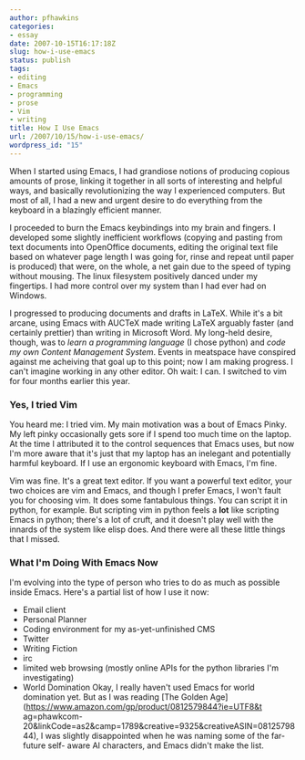 ```yaml
---
author: pfhawkins
categories:
- essay
date: 2007-10-15T16:17:18Z
slug: how-i-use-emacs
status: publish
tags:
- editing
- Emacs
- programming
- prose
- Vim
- writing
title: How I Use Emacs
url: /2007/10/15/how-i-use-emacs/
wordpress_id: "15"
---
```


When I started using Emacs, I had grandiose notions of producing copious
amounts of prose, linking it together in all sorts of interesting and helpful
ways, and basically revolutionizing the way I experienced computers. But most
of all, I had a new and urgent desire to do everything from the keyboard in a
blazingly efficient manner.

I proceeded to burn the Emacs keybindings into my brain and fingers. I
developed some slightly inefficient workflows (copying and pasting from text
documents into OpenOffice documents, editing the original text file based on
whatever page length I was going for, rinse and repeat until paper is
produced) that were, on the whole, a net gain due to the speed of typing
without mousing. The linux filesystem positively danced under my fingertips. I
had more control over my system than I had ever had on Windows.

I progressed to producing documents and drafts in LaTeX. While it's a bit
arcane, using Emacs with AUCTeX made writing LaTeX arguably faster (and
certainly prettier) than writing in Microsoft Word. My long-held desire,
though, was to _learn a programming language_ (I chose python) and _code my
own Content Management System_. Events in meatspace have conspired against me
acheiving that goal up to this point; now I am making progress. I can't
imagine working in any other editor. Oh wait: I can. I switched to vim for
four months earlier this year.

### Yes, I tried Vim

You heard me: I tried vim. My main motivation was a bout of Emacs Pinky. My
left pinky occasionally gets sore if I spend too much time on the laptop. At
the time I attributed it to the control sequences that Emacs uses, but now I'm
more aware that it's just that my laptop has an inelegant and potentially
harmful keyboard. If I use an ergonomic keyboard with Emacs, I'm fine.

Vim was fine. It's a great text editor. If you want a powerful text editor,
your two choices are vim and Emacs, and though I prefer Emacs, I won't fault
you for choosing vim. It does some fantabulous things. You can script it in
python, for example. But scripting vim in python feels a **lot** like
scripting Emacs in python; there's a lot of cruft, and it doesn't play well
with the innards of the system like elisp does. And there were all these
little things that I missed.

### What I'm Doing With Emacs Now

I'm evolving into the type of person who tries to do as much as possible
inside Emacs. Here's a partial list of how I use it now:

  * Email client
  * Personal Planner
  * Coding environment for my as-yet-unfinished CMS
  * Twitter
  * Writing Fiction
  * irc
  * limited web browsing (mostly online APIs for the python libraries I'm investigating)
  * World Domination
Okay, I really haven't used Emacs for world domination yet. But as I was
reading [The Golden Age](https://www.amazon.com/gp/product/0812579844?ie=UTF8&t
ag=phawkcom-20&linkCode=as2&camp=1789&creative=9325&creativeASIN=0812579844),
I was slightly disappointed when he was naming some of the far-future self-
aware AI characters, and Emacs didn't make the list.

